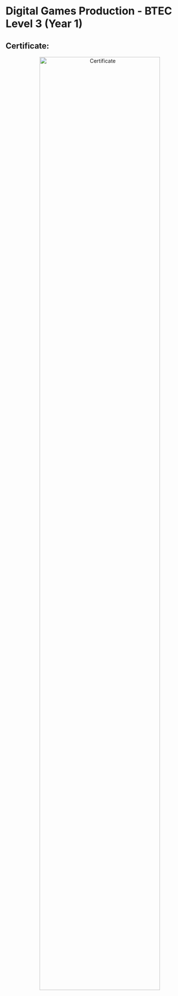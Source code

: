 <h1>Digital Games Production - BTEC Level 3 (Year 1)</h1>

<h2>Certificate:</h2>

<p align="center">
<img src="https://imgpile.com/m/IASN0l9" height="80%" width="80%" alt="Certificate"/>
<br />
<br />
